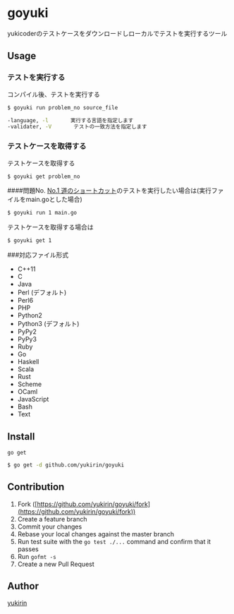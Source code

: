 # goyuki
yukicoderのテストケースをダウンロードしローカルでテストを実行するツール


## Usage
### テストを実行する
コンパイル後、テストを実行する
```bash
$ goyuki run problem_no source_file
```
```bash
-language, -l       実行する言語を指定します
-validater, -V       テストの一致方法を指定します
```

### テストケースを取得する
テストケースを取得する
```bash
$ goyuki get problem_no
```

####問題No.
[No.1 道のショートカット](http://yukicoder.me/problems/17)のテストを実行したい場合は(実行ファイルをmain.goとした場合)
```bash
$ goyuki run 1 main.go
```

テストケースを取得する場合は
```bash
$ goyuki get 1
```

###対応ファイル形式
* C++11
* C
* Java
* Perl (デフォルト)
* Perl6
* PHP
* Python2
* Python3 (デフォルト)
* PyPy2
* PyPy3
* Ruby
* Go
* Haskell
* Scala
* Rust
* Scheme
* OCaml
* JavaScript
* Bash
* Text

## Install

`go get`

```bash
$ go get -d github.com/yukirin/goyuki
```

## Contribution

1. Fork ([https://github.com/yukirin/goyuki/fork](https://github.com/yukirin/goyuki/fork))
1. Create a feature branch
1. Commit your changes
1. Rebase your local changes against the master branch
1. Run test suite with the `go test ./...` command and confirm that it passes
1. Run `gofmt -s`
1. Create a new Pull Request

## Author

[yukirin](https://github.com/yukirin)
